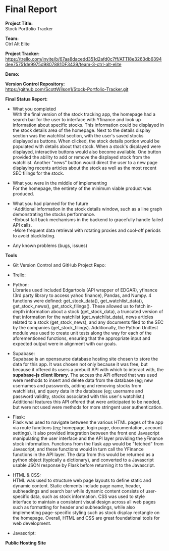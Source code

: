 # Final Report

**Project Title:** <br>
Stock Portfolio Tracker

**Team:** <br>
Ctrl Alt Elite

**Project Tracker:** <br>
https://trello.com/invite/b/67aa8dacedd351d2afd0c7ff/ATTI8e3263db6394dee75751de9975d9807881DF3439/team-3-ctrl-alt-elite

**Demo:**

**Version Control Repository:** <br>
https://github.com/ScottWilson1/Stock-Portfolio-Tracker.git

**Final Status Report:**
- What you completed <br>
With the final version of the stock tracking app, the homepage had a search bar for the user to interface with Yfinance and look up information about specific stocks. This information could be displayed in the stock details area of the homepage.  Next to the details display section was the watchlist section, with the user's saved stocks displayed as buttons.  When clicked, the stock details portion would be populated with details about that stock.  When a stock's displayed were displayed, interactive buttons would also become available. One button provided the ability to add or remove the displayed stock from the watchlist. Another "news" button would direct the user to a new page displaying recents articles about the stock as well as the most recent SEC filings for the stock.

- What you were in the middle of implementing <br>
For the homepage, the entirety of the minimum viable product was produced.

- What you had planned for the future <br>
  -Additional information in the stock details window, such as a line graph demonstrating the stocks performance.<br>
  -Robust fall back mechanisms in the backend to gracefully handle failed API calls.<br>
  -More frequent data retrieval with rotating proxies and cool-off periods to avoid blacklisting.

- Any known problems (bugs, issues)

**Tools** <br>

- Git Version Control and GitHub Project Repo: <br>

- Trello: <br>

- Python: <br>
Libraries used included Edgartools (API wrapper of EDGAR), yfinance (3rd party library to access yahoo finance), Pandas, and Numpy. 4 functions were defined: get_stock_data(), get_watchlist_data(), get_stock_news(), get_stock_filings(). These allowed us to fetch in-depth information about a stock (get_stock_data), a truncated version of that information for the watchlist (get_watchlist_data), news articles related to a stock (get_stock_news), and any documents filed to the SEC by the companies (get_stock_filings). Additionally, the Python Unittest module was used to create unit tests along the way for each of the aforementioned functions, ensuring that the appropriate input and expected output were in alignment with our goals.

- Supabase: <br>
Supabase is an opensource database hosting site chosen to store the data for this app. It was chosen not only because it was free, but because it offered its users a prebuilt API with which to interact with, the **supabase-js client library**.  The access the API offered that was used were methods to insert and delete data from the database (eg; new usernames and passwords, adding and removing stocks from watchlists), and query data in the database (eg; username and password validity, stocks associated with this user's watchlist.) Additional features this API offered that were anticipated to be needed, but were not used were methods for more stringent user authentication. <br>

- Flask: <br>
Flask was used to navigate between the various HTML pages of the app via route functions (eg; homepage, login page, documentation, account settings). It also provided integration between the front end Javascript manipulating the user interface and the API layer providing the yFinance stock information. Functions from the flask app would be "fetched" from Javascript, and these functions would in turn call the YFinance functions in the API layer. The data from this would be returned as a python object (typically a dictionary), and converted to a Javascript usable JSON response by Flask before returning it to the Javascript. <br>

- HTML & CSS: <br>
HTML was used to structure web page layouts to define static and dynamic content. Static elements include page name, header, subheadings and search bar while dynamic content consists of user-specific data, such as stock information. CSS was used to style interface to maintain a consistent visual design across all web pages such as formatting for header and subheadings, while also implementing page-specific styling such as stock display rectangle on the homepage. Overall, HTML and CSS are great foundational tools for web development. <br>

- Javascript: <br>

**Public Hosting Site** <br>
